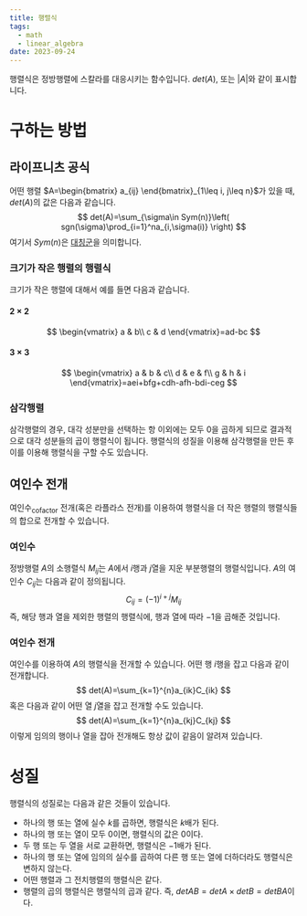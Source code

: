 ```yaml
---
title: 행렬식
tags:
  - math
  - linear_algebra
date: 2023-09-24
---
```

행렬식은 정방행렬에 스칼라를 대응시키는 함수입니다. $det(A)$, 또는 $|A|$와 같이 표시합니다.

# 구하는 방법
## 라이프니츠 공식
어떤 행렬 $A=\begin{bmatrix} a_{ij} \end{bmatrix}_{1\leq i, j\leq n}$가 있을 때, $det(A)$의 값은 다음과 같습니다.
$$
det(A)=\sum_{\sigma\in Sym(n)}\left( sgn(\sigma)\prod_{i=1}^na_{i,\sigma(i)} \right)
$$
여기서 $Sym(n)$은 [대칭군](https://ko.wikipedia.org/wiki/%EB%8C%80%EC%B9%AD%EA%B5%B0_(%EA%B5%B0%EB%A1%A0))을 의미합니다.

### 크기가 작은 행렬의 행렬식
크기가 작은 행렬에 대해서 예를 들면 다음과 같습니다.
#### $2\times 2$
$$
\begin{vmatrix}
a & b\\
c & d
\end{vmatrix}=ad-bc
$$
#### $3\times 3$
$$
\begin{vmatrix}
a & b & c\\
d & e & f\\
g & h & i
\end{vmatrix}=aei+bfg+cdh-afh-bdi-ceg
$$

### 삼각행렬
삼각행렬의 경우, 대각 성분만을 선택하는 항 이외에는 모두 0을 곱하게 되므로 결과적으로 대각 성분들의 곱이 행렬식이 됩니다. 행렬식의 성질을 이용해 삼각행렬을 만든 후 이를 이용해 행렬식을 구할 수도 있습니다.

## 여인수 전개
여인수<sub>cofactor</sub> 전개(혹은 라플라스 전개)를 이용하여 행렬식을 더 작은 행렬의 행렬식들의 합으로 전개할 수 있습니다.

### 여인수
정방행렬 $A$의 소행렬식 $M_{ij}$는 $A$에서 $i$행과 $j$열을 지운 부분행렬의 행렬식입니다. $A$의 여인수 $C_{ij}$는 다음과 같이 정의됩니다. 
$$
C_{ij}=(-1)^{i+j}M_{ij}
$$
즉, 해당 행과 열을 제외한 행렬의 행렬식에, 행과 열에 따라 $-1$을 곱해준 것입니다.
### 여인수 전개
여인수를 이용하여 $A$의 행렬식을 전개할 수 있습니다. 어떤 행 $i$행을 잡고 다음과 같이 전개합니다.
$$
det(A)=\sum_{k=1}^{n}a_{ik}C_{ik}
$$
혹은 다음과 같이 어떤 열 $j$열을 잡고 전개할 수도 있습니다.
$$
det(A)=\sum_{k=1}^{n}a_{kj}C_{kj}
$$
이렇게 임의의 행이나 열을 잡아 전개해도 항상 값이 같음이 알려져 있습니다.

# 성질
행렬식의 성질로는 다음과 같은 것들이 있습니다.
- 하나의 행 또는 열에 실수 $k$를 곱하면, 행렬식은 $k$배가 된다.
- 하나의 행 또는 열이 모두 $0$이면, 행렬식의 값은 $0$이다.
- 두 행 또는 두 열을 서로 교환하면, 행렬식은 $-1$배가 된다.
- 하나의 행 또는 열에 임의의 실수를 곱하여 다른 행 또는 열에 더하더라도 행렬식은 변하지 않는다.
- 어떤 행렬과 그 전치행렬의 행렬식은 같다.
- 행렬의 곱의 행렬식은 행렬식의 곱과 같다. 즉, $detAB=detA\times detB=detBA$이다.
